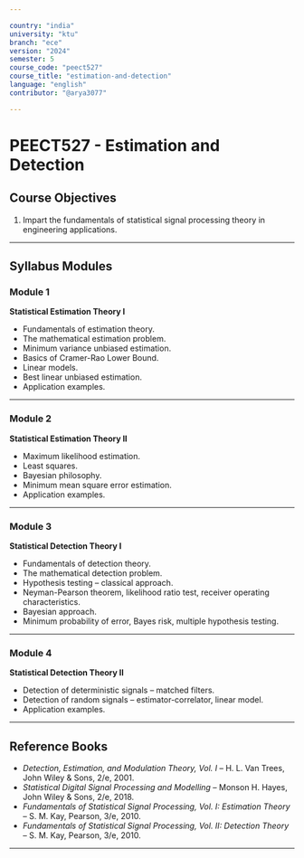 ```yaml
---

country: "india"
university: "ktu"
branch: "ece"
version: "2024"
semester: 5
course_code: "peect527"
course_title: "estimation-and-detection"
language: "english"
contributor: "@arya3077"

---
```


# PEECT527 - Estimation and Detection

## Course Objectives

1. Impart the fundamentals of statistical signal processing theory in engineering applications.

---

## Syllabus Modules

### Module 1
**Statistical Estimation Theory I**  
- Fundamentals of estimation theory.  
- The mathematical estimation problem.  
- Minimum variance unbiased estimation.  
- Basics of Cramer-Rao Lower Bound.  
- Linear models.  
- Best linear unbiased estimation.  
- Application examples.

---

### Module 2
**Statistical Estimation Theory II**  
- Maximum likelihood estimation.  
- Least squares.  
- Bayesian philosophy.  
- Minimum mean square error estimation.  
- Application examples.

---

### Module 3
**Statistical Detection Theory I**  
- Fundamentals of detection theory.  
- The mathematical detection problem.  
- Hypothesis testing – classical approach.  
- Neyman-Pearson theorem, likelihood ratio test, receiver operating characteristics.  
- Bayesian approach.  
- Minimum probability of error, Bayes risk, multiple hypothesis testing.

---

### Module 4
**Statistical Detection Theory II**  
- Detection of deterministic signals – matched filters.  
- Detection of random signals – estimator-correlator, linear model.  
- Application examples.

---

## Reference Books

- *Detection, Estimation, and Modulation Theory, Vol. I* – H. L. Van Trees, John Wiley & Sons, 2/e, 2001.  
- *Statistical Digital Signal Processing and Modelling* – Monson H. Hayes, John Wiley & Sons, 2/e, 2018.  
- *Fundamentals of Statistical Signal Processing, Vol. I: Estimation Theory* – S. M. Kay, Pearson, 3/e, 2010.  
- *Fundamentals of Statistical Signal Processing, Vol. II: Detection Theory* – S. M. Kay, Pearson, 3/e, 2010.  

---
